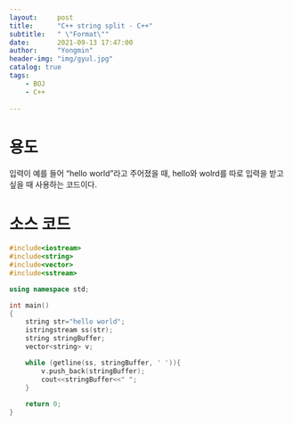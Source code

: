 ```yaml
---
layout:     post
title:      "C++ string split - C++"
subtitle:   " \"Format\""
date:       2021-09-13 17:47:00
author:     "Yongmin"
header-img: "img/gyul.jpg"
catalog: true
tags:
    - BOJ
    - C++
  
---
```


# 용도
입력이 예를 들어 “hello world”라고 주어졌을 때, hello와 wolrd를 따로 입력을 받고 싶을 때 사용하는 코드이다.

# 소스 코드

```c++
#include<iostream>
#include<string>
#include<vector>
#include<sstream>

using namespace std;

int main()
{
    string str="hello world";
    istringstream ss(str);
    string stringBuffer;
    vector<string> v;

    while (getline(ss, stringBuffer, ' ')){
        v.push_back(stringBuffer);
        cout<<stringBuffer<<" ";
    }
    
    return 0;
}
```
